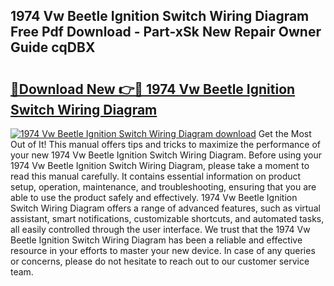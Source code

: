 ## 1974 Vw Beetle Ignition Switch Wiring Diagram Free Pdf Download - Part-xSk New Repair Owner Guide cqDBX

# <h2><a href="http://dfu4ac.blite.top/?on=1974+Vw+Beetle+Ignition+Switch+Wiring+Diagram">🔗Download New 👉🔴 1974 Vw Beetle Ignition Switch Wiring Diagram</a></h2>

[![1974 Vw Beetle Ignition Switch Wiring Diagram download](https://i.imgur.com/lujVjoI.png)](http://dfu4ac.blite.top/?on=1974+Vw+Beetle+Ignition+Switch+Wiring+Diagram)
Get the Most Out of It! This manual offers tips and tricks to maximize the performance of your new 1974 Vw Beetle Ignition Switch Wiring Diagram. Before using your 1974 Vw Beetle Ignition Switch Wiring Diagram, please take a moment to read this manual carefully. It contains essential information on product setup, operation, maintenance, and troubleshooting, ensuring that you are able to use the product safely and effectively. 1974 Vw Beetle Ignition Switch Wiring Diagram offers a range of advanced features, such as virtual assistant, smart notifications, customizable shortcuts, and automated tasks, all easily controlled through the user interface. We trust that the 1974 Vw Beetle Ignition Switch Wiring Diagram has been a reliable and effective resource in your efforts to master your new device. In case of any queries or concerns, please do not hesitate to reach out to our customer service team.
